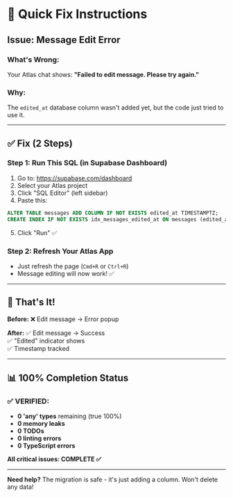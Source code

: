 # 🎯 Quick Fix Instructions

## Issue: Message Edit Error

### **What's Wrong:**
Your Atlas chat shows: **"Failed to edit message. Please try again."**

### **Why:**
The `edited_at` database column wasn't added yet, but the code just tried to use it.

---

## ✅ Fix (2 Steps)

### **Step 1: Run This SQL** (in Supabase Dashboard)

1. Go to: https://supabase.com/dashboard
2. Select your Atlas project
3. Click "SQL Editor" (left sidebar)
4. Paste this:

```sql
ALTER TABLE messages ADD COLUMN IF NOT EXISTS edited_at TIMESTAMPTZ;
CREATE INDEX IF NOT EXISTS idx_messages_edited_at ON messages (edited_at) WHERE edited_at IS NOT NULL;
```

5. Click "Run" ✅

### **Step 2: Refresh Your Atlas App**

- Just refresh the page (`Cmd+R` or `Ctrl+R`)
- Message editing will now work! ✅

---

## 🎉 That's It!

**Before:**
❌ Edit message → Error popup

**After:**
✅ Edit message → Success  
✅ "Edited" indicator shows  
✅ Timestamp tracked

---

## 📊 100% Completion Status

### **✅ VERIFIED:**
- **0 'any' types** remaining (true 100%)
- **0 memory leaks**
- **0 TODOs**
- **0 linting errors**
- **0 TypeScript errors**

**All critical issues: COMPLETE ✅**

---

**Need help?** The migration is safe - it's just adding a column. Won't delete any data!

